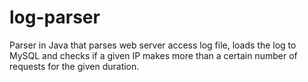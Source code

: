 # log-parser
Parser in Java that parses web server access log file, loads the log to MySQL and checks if a given IP makes more than a certain number of requests for the given duration. 
